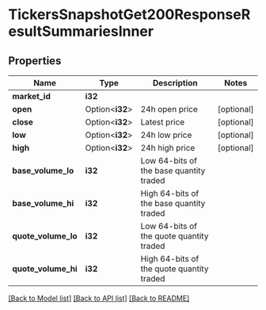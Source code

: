 # TickersSnapshotGet200ResponseResultSummariesInner

## Properties

Name | Type | Description | Notes
------------ | ------------- | ------------- | -------------
**market_id** | **i32** |  | 
**open** | Option<**i32**> | 24h open price | [optional]
**close** | Option<**i32**> | Latest price | [optional]
**low** | Option<**i32**> | 24h low price | [optional]
**high** | Option<**i32**> | 24h high price | [optional]
**base_volume_lo** | **i32** | Low 64-bits of the base quantity traded | 
**base_volume_hi** | **i32** | High 64-bits of the base quantity traded | 
**quote_volume_lo** | **i32** | Low 64-bits of the quote quantity traded | 
**quote_volume_hi** | **i32** | High 64-bits of the quote quantity traded | 

[[Back to Model list]](../README.md#documentation-for-models) [[Back to API list]](../README.md#documentation-for-api-endpoints) [[Back to README]](../README.md)


